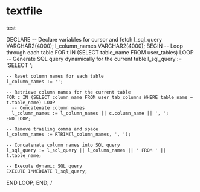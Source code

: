 # textfile
test

DECLARE
  -- Declare variables for cursor and fetch
  l_sql_query VARCHAR2(4000);
  l_column_names VARCHAR2(4000);
BEGIN
  -- Loop through each table
  FOR t IN (SELECT table_name FROM user_tables) LOOP
    -- Generate SQL query dynamically for the current table
    l_sql_query := 'SELECT ';

    -- Reset column names for each table
    l_column_names := '';

    -- Retrieve column names for the current table
    FOR c IN (SELECT column_name FROM user_tab_columns WHERE table_name = t.table_name) LOOP
      -- Concatenate column names
      l_column_names := l_column_names || c.column_name || ', ';
    END LOOP;

    -- Remove trailing comma and space
    l_column_names := RTRIM(l_column_names, ', ');

    -- Concatenate column names into SQL query
    l_sql_query := l_sql_query || l_column_names || ' FROM ' || t.table_name;

    -- Execute dynamic SQL query
    EXECUTE IMMEDIATE l_sql_query;
  END LOOP;
END;
/
